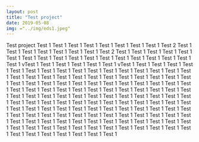 ```yaml
---
layout: post
title: "Test project"
date: 2019-05-08
img: ="../img/eds1.jpeg"
---
```


Test project Test 1 Test 1 Test 1 Test 1 Test 1 Test 1 Test 1 Test 1 Test 2 Test 1 Test 1 Test 1 Test 1 Test 1 Test 1 Test 1 Test 2 Test 1 Test 1 Test 1 Test 1 Test 1 Test 1 Test 1 Test 1 Test 1 Test 1 Test 1 Test 1 Test 1 Test 1 Test 1 Test 1 Test 1 Test 1 vTest 1 Test 1 Test 1 Test 1 Test 1 Test 1 vTest 1 Test 1 Test 1 Test 1 Test 1 Test 1 Test 1 Test 1 Test 1 Test 1 Test 1 Test 1 Test 1 Test 1 Test 1 Test 1 Test 1 Test 1 Test 1 Test 1 Test 1 Test 1 Test 1 Test 1 Test 1 Test 1 Test 1 Test 1 Test 1 Test 1 Test 1 Test 1 Test 1 Test 1 Test 1 Test 1 Test 1 Test 1 Test 1 Test 1 Test 1 Test 1 Test 1 Test 1 Test 1 Test 1 Test 1 Test 1 Test 1 Test 1 Test 1 Test 1 Test 1 Test 1 Test 1 Test 1 Test 1 Test 1 Test 1 Test 1 Test 1 Test 1 Test 1 Test 1 Test 1 Test 1 Test 1 Test 1 Test 1 Test 1 Test 1 Test 1 Test 1 Test 1 Test 1 Test 1 Test 1 Test 1 Test 1 Test 1 Test 1 Test 1 Test 1 Test 1 Test 1 Test 1 Test 1 Test 1 Test 1 Test 1 Test 1 Test 1 Test 1 Test 1 Test 1 Test 1 Test 1 Test 1 Test 1 Test 1 Test 1 Test 1 Test 1 Test 1 Test 1 Test 1 Test 1 Test 1 Test 1 Test 1 Test 1 Test 1 Test 1 Test 1 Test 1 Test 1 Test 1 Test 1 Test 1 Test 1 Test 1 Test 1 Test 1 Test 1 Test 1 Test 1 Test 1 Test 1 Test 1 Test 1 Test 1 Test 1
